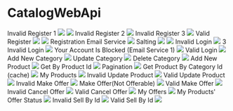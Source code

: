 # CatalogWebApi
Invalid Register 1
![](https://github.com/ozanpempegul/CatalogWebApi/blob/main/images/account-controller-register1(invalid).png)
![](https://github.com/ozanpempegul/CatalogWebApi/blob/main/images/account-controller-register2(invalid).png)
Invalid Register 2
![](https://github.com/ozanpempegul/CatalogWebApi/blob/main/images/account-controller-register(existing-email).png)
Invalid Register 3
![](https://github.com/ozanpempegul/CatalogWebApi/blob/main/images/account-controller-register(existing-username).png)
Valid Register
![](https://github.com/ozanpempegul/CatalogWebApi/blob/main/images/account-controller-register1(valid).png)
![](https://github.com/ozanpempegul/CatalogWebApi/blob/main/images/account-controller-register2(valid).png)
Registration Email Service
![](https://github.com/ozanpempegul/CatalogWebApi/blob/main/images/account-controller-register(email-service).png)
Salting
![](https://github.com/ozanpempegul/CatalogWebApi/blob/main/images/salting-proof-1.png)
![](https://github.com/ozanpempegul/CatalogWebApi/blob/main/images/salting-proof-2.png)
Invalid Login
![](https://github.com/ozanpempegul/CatalogWebApi/blob/main/images/token-controller-invalid-access.png)
3 Invalid Login
![](https://github.com/ozanpempegul/CatalogWebApi/blob/main/images/token-controller-3-invalid-tries.png)
Your Account Is Blocked (Email Service 1)
![](https://github.com/ozanpempegul/CatalogWebApi/blob/main/images/account-controller-account-is-blocked(email-service).png)
Valid Login
![](https://github.com/ozanpempegul/CatalogWebApi/blob/main/images/token-controller-valid-access.png)
Add New Category
![](https://github.com/ozanpempegul/CatalogWebApi/blob/main/images/category-controller-add-new-category.png)
Update Category
![](https://github.com/ozanpempegul/CatalogWebApi/blob/main/images/category-controller-update-category.png)
Delete Category
![](https://github.com/ozanpempegul/CatalogWebApi/blob/main/images/category-controller-delete-category.png)
Add New Product
![](https://github.com/ozanpempegul/CatalogWebApi/blob/main/images/product-controller-add-new-product.png)
Get By Product Id
![](https://github.com/ozanpempegul/CatalogWebApi/blob/main/images/product-controller-get-by-id.png)
Pagination
![](https://github.com/ozanpempegul/CatalogWebApi/blob/main/images/product-controller-get-pagination.png)
Get Product By Category Id (cache)
![](https://github.com/ozanpempegul/CatalogWebApi/blob/main/images/product-controller-get-product-by-category-id(with%20cache).png)
My Products
![](https://github.com/ozanpempegul/CatalogWebApi/blob/main/images/product-controller-my-products.png)
Invalid Update Product
![](https://github.com/ozanpempegul/CatalogWebApi/blob/main/images/product-controller-update(invalid).png)
Valid Update Product
![](https://github.com/ozanpempegul/CatalogWebApi/blob/main/images/product-controller-update(valid).png)
Invalid Make Offer
![](https://github.com/ozanpempegul/CatalogWebApi/blob/main/images/offer-controller-make-offer(invalid).png)
Make Offer(Not Offerable)
![](https://github.com/ozanpempegul/CatalogWebApi/blob/main/images/offer-controller-make-offer(not%20offerable).png)
Valid Make Offer
![](https://github.com/ozanpempegul/CatalogWebApi/blob/main/images/offer-controller-make-offer(valid).png)
Invalid Cancel Offer
![](https://github.com/ozanpempegul/CatalogWebApi/blob/main/images/offer-controller-cancel-offer(invalid).png)
Valid Cancel Offer
![](https://github.com/ozanpempegul/CatalogWebApi/blob/main/images/offer-controller-cancel-offer(valid).png)
My Offers
![](https://github.com/ozanpempegul/CatalogWebApi/blob/main/images/offer-controller-my-offers.png)
My Products' Offer Status
![](https://github.com/ozanpempegul/CatalogWebApi/blob/main/images/offer-controller-my-products-offers.png)
Invalid Sell By Id
![](https://github.com/ozanpempegul/CatalogWebApi/blob/main/images/offer-controller-sell-by-id(invalid).png)
Valid Sell By Id
![](https://github.com/ozanpempegul/CatalogWebApi/blob/main/images/offer-controller-sell-by-id(valid).png)
